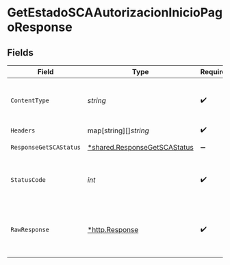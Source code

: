 # GetEstadoSCAAutorizacionInicioPagoResponse


## Fields

| Field                                                                              | Type                                                                               | Required                                                                           | Description                                                                        |
| ---------------------------------------------------------------------------------- | ---------------------------------------------------------------------------------- | ---------------------------------------------------------------------------------- | ---------------------------------------------------------------------------------- |
| `ContentType`                                                                      | *string*                                                                           | :heavy_check_mark:                                                                 | HTTP response content type for this operation                                      |
| `Headers`                                                                          | map[string][]*string*                                                              | :heavy_check_mark:                                                                 | N/A                                                                                |
| `ResponseGetSCAStatus`                                                             | [*shared.ResponseGetSCAStatus](../../../pkg/models/shared/responsegetscastatus.md) | :heavy_minus_sign:                                                                 | HTTP/1.1 200 Ok                                                                    |
| `StatusCode`                                                                       | *int*                                                                              | :heavy_check_mark:                                                                 | HTTP response status code for this operation                                       |
| `RawResponse`                                                                      | [*http.Response](https://pkg.go.dev/net/http#Response)                             | :heavy_check_mark:                                                                 | Raw HTTP response; suitable for custom response parsing                            |